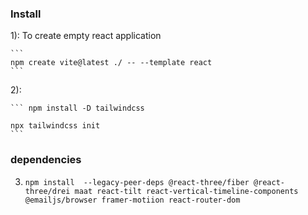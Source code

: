 ### Install


1): To create empty react application

    ```
    npm create vite@latest ./ -- --template react
    ```
    
2): 

    ``` npm install -D tailwindcss

    npx tailwindcss init
    ```

### dependencies
3) 
    ```
    npm install  --legacy-peer-deps @react-three/fiber @react-three/drei maat react-tilt react-vertical-timeline-components @emailjs/browser framer-motiion react-router-dom
    ```
